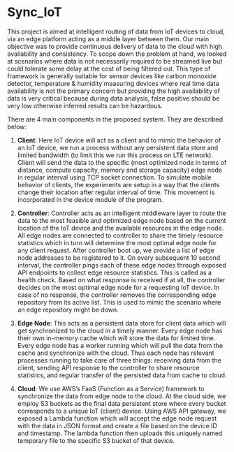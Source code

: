 # Sync_IoT


This project is aimed at intelligent routing of data from IoT devices to cloud, via an edge platform acting as a middle layer between them. Our main objective was to provide continuous delivery of data to the cloud with high availability and consistency. To scope down the problem at hand, we looked at scenarios where data is not necessarily required to be streamed live but could tolerate some delay at the cost of being filtered out. This type of framework is generally suitable for sensor devices like carbon monoxide detector, temperature & humidity measuring devices where real time data availability is not the primary concern but providing the high availability of data is very critical because during data analysis, false positive should be very low otherwise inferred results can be hazardous.

There are 4 main components in the proposed system. They are described below:

1.	**Client**:
Here IoT device will act as a client and to mimic the behavior of an IoT device, we run a process without any persistent data store and limited bandwidth (to limit this we run this process on LTE network). Client will send the data to the specific (most optimized node in terms of distance, compute capacity, memory and storage capacity) edge node in regular interval using TCP socket connection. To simulate mobile behavior of clients, the experiments are setup in a way that the clients change their location after regular interval of time. This movement is incorporated in the device module of the program.



2.	**Controller**:
Controller acts as an intelligent middleware layer to route the data to the most feasible and optimized edge node based on the current location of the IoT device and the available resources in the edge node. All edge nodes are connected to controller to share the timely resource statistics which in turn will determine the most optimal edge node for any client request. 
After controller boot up, we provide a list of edge node addresses to be registered to it. On every subsequent 10 second interval, the controller pings each of these edge nodes through exposed API endpoints to collect edge resource statistics. This is called as a health check. Based on what response is received if at all, the controller decides on the most optimal edge node for a requesting IoT device. In case of no response, the controller removes the corresponding edge repository from its active list. This is used to mimic the scenario where an edge repository might be down.

3.	**Edge Node**:
This acts as a persistent data store for client data which will get synchronized to the cloud in a timely manner. Every edge node has their own in-memory cache which will store the data for limited time. Every edge node has a worker running which will pull the data from the cache and synchronize with the cloud. Thus each node has relevant processes running to take care of three things: receiving data from the client, sending API response to the controller to share resource statistics, and regular transfer of the persisted data from cache to cloud.

4.	**Cloud**:
We use AWS’s FaaS (Function as a Service) framework to synchronize the data from edge node to the cloud. At the cloud side, we employ S3 buckets as the final data persistent store where every bucket corresponds to a unique IoT (client) device. Using AWS API gateway, we exposed a Lambda function which will accept the edge node request with the data in JSON format and create a file based on the device ID and timestamp. The lambda function then uploads this uniquely named temporary file to the specific S3 bucket of that device.


